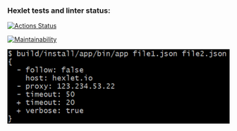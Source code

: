 ### Hexlet tests and linter status:
[![Actions Status](https://github.com/EugenePTCDA/java-project-71/actions/workflows/hexlet-check.yml/badge.svg)](https://github.com/EugenePTCDA/java-project-71/actions)

[![Maintainability](https://api.codeclimate.com/v1/badges/8efbebb20f88e82bb197/maintainability)](https://codeclimate.com/github/EugenePTCDA/java-project-71/maintainability)

![DiffJSON.png](app/assets/DiffJSON.png)